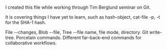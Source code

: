 I created this file while working through Tim Berglund seminar on Git.

It is covering things I have yet to learn, such as hash-object, cat-file -p, -t for the SHA-1 hash.

File --changes, Blob --file, Tree --file name, file mode, directory.  Git write-tree.  Porcelain commands.  Different far-back-end commands for collaborative workflows.